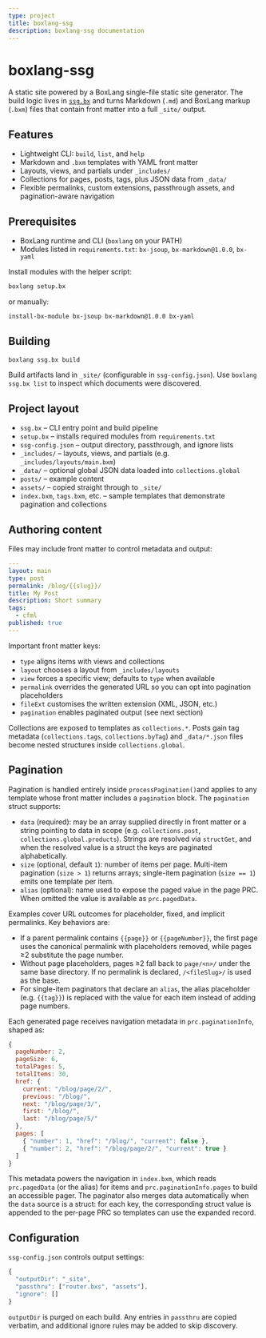 ```yaml
---
type: project
title: boxlang-ssg
description: boxlang-ssg documentation
---
```

# boxlang-ssg

A static site powered by a BoxLang single-file static site generator. The build logic lives in [`ssg.bx`](ssg.bx) and turns Markdown (`.md`) and BoxLang markup (`.bxm`) files that contain front matter into a full `_site/` output.

## Features
- Lightweight CLI: `build`, `list`, and `help`
- Markdown and `.bxm` templates with YAML front matter
- Layouts, views, and partials under `_includes/`
- Collections for pages, posts, tags, plus JSON data from `_data/`
- Flexible permalinks, custom extensions, passthrough assets, and pagination-aware navigation

## Prerequisites
- BoxLang runtime and CLI (`boxlang` on your PATH)
- Modules listed in `requirements.txt`: `bx-jsoup`, `bx-markdown@1.0.0`, `bx-yaml`

Install modules with the helper script:

```sh
boxlang setup.bx
```

or manually:

```sh
install-bx-module bx-jsoup bx-markdown@1.0.0 bx-yaml
```

## Building

```sh
boxlang ssg.bx build
```

Build artifacts land in `_site/` (configurable in `ssg-config.json`). Use `boxlang ssg.bx list` to inspect which documents were discovered.

## Project layout
- `ssg.bx` – CLI entry point and build pipeline
- `setup.bx` – installs required modules from `requirements.txt`
- `ssg-config.json` – output directory, passthrough, and ignore lists
- `_includes/` – layouts, views, and partials (e.g. `_includes/layouts/main.bxm`)
- `_data/` – optional global JSON data loaded into `collections.global`
- `posts/` – example content
- `assets/` – copied straight through to `_site/`
- `index.bxm`, `tags.bxm`, etc. – sample templates that demonstrate pagination and collections

## Authoring content
Files may include front matter to control metadata and output:

```yaml
---
layout: main
type: post
permalink: /blog/{{slug}}/
title: My Post
description: Short summary
tags:
  - cfml
published: true
---
```

Important front matter keys:
- `type` aligns items with views and collections
- `layout` chooses a layout from `_includes/layouts`
- `view` forces a specific view; defaults to `type` when available
- `permalink` overrides the generated URL so you can opt into pagination placeholders
- `fileExt` customises the written extension (XML, JSON, etc.)
- `pagination` enables paginated output (see next section)

Collections are exposed to templates as `collections.*`. Posts gain tag metadata (`collections.tags`, `collections.byTag`) and `_data/*.json` files become nested structures inside `collections.global`.

## Pagination
Pagination is handled entirely inside `processPagination()`and applies to any template whose front matter includes a `pagination` block. The `pagination` struct supports:

- `data` (required): may be an array supplied directly in front matter or a string pointing to data in scope (e.g. `collections.post`, `collections.global.products`). Strings are resolved via `structGet`, and when the resolved value is a struct the keys are paginated alphabetically.
- `size` (optional, default `1`): number of items per page. Multi-item pagination (`size > 1`) returns arrays; single-item pagination (`size == 1`) emits one template per item.
- `alias` (optional): name used to expose the paged value in the page PRC. When omitted the value is available as `prc.pagedData`.

Examples cover URL outcomes for placeholder, fixed, and implicit permalinks. Key behaviors are:
- If a parent permalink contains `{{page}}` or `{{pageNumber}}`, the first page uses the canonical permalink with placeholders removed, while pages ≥2 substitute the page number.
- Without page placeholders, pages ≥2 fall back to `page/<n>/` under the same base directory. If no permalink is declared, `/<fileSlug>/` is used as the base.
- For single-item paginators that declare an `alias`, the alias placeholder (e.g. `{{tag}}`) is replaced with the value for each item instead of adding page numbers.

Each generated page receives navigation metadata in `prc.paginationInfo`, shaped as:

```js
{
  pageNumber: 2,
  pageSize: 6,
  totalPages: 5,
  totalItems: 30,
  href: {
    current: "/blog/page/2/",
    previous: "/blog/",
    next: "/blog/page/3/",
    first: "/blog/",
    last: "/blog/page/5/"
  },
  pages: [
    { "number": 1, "href": "/blog/", "current": false },
    { "number": 2, "href": "/blog/page/2/", "current": true }
  ]
}
```

This metadata powers the navigation in `index.bxm`, which reads `prc.pagedData` (or the alias) for items and `prc.paginationInfo.pages` to build an accessible pager. The paginator also merges data automatically when the `data` source is a struct: for each key, the corresponding struct value is appended to the per-page PRC so templates can use the expanded record.

## Configuration
`ssg-config.json` controls output settings:

```js
{
  "outputDir": "_site",
  "passthru": ["router.bxs", "assets"],
  "ignore": []
}
```

`outputDir` is purged on each build. Any entries in `passthru` are copied verbatim, and additional ignore rules may be added to skip discovery.
